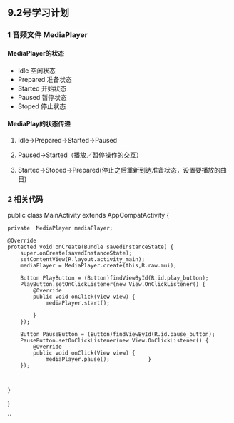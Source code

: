 ## 9.2号学习计划

### 1 音频文件 MediaPlayer

#### MediaPlayer的状态

+ Idle 空闲状态
+ Prepared 准备状态	
+ Started 开始状态
+ Paused 暂停状态
+ Stoped 停止状态


#### MediaPlay的状态传递

1. Idle&rarr;Prepared&rarr;Started&rarr;Paused

2. Paused&rarr;Started（播放／暂停操作的交互）

3. Started&rarr;Stoped&rarr;Prepared(停止之后重新到达准备状态，设置要播放的曲目)


### 2 相关代码
public class MainActivity extends AppCompatActivity {

    private  MediaPlayer mediaPlayer;

    @Override
    protected void onCreate(Bundle savedInstanceState) {
        super.onCreate(savedInstanceState);
        setContentView(R.layout.activity_main);
        mediaPlayer = MediaPlayer.create(this,R.raw.mui);

        Button PlayButton = (Button)findViewById(R.id.play_button);
        PlayButton.setOnClickListener(new View.OnClickListener() {
            @Override
            public void onClick(View view) {
                mediaPlayer.start();

            }
        });

        Button PauseButton = (Button)findViewById(R.id.pause_button);
        PauseButton.setOnClickListener(new View.OnClickListener() {
            @Override
            public void onClick(View view) {
                mediaPlayer.pause();            }
        });



    }
}


		
``